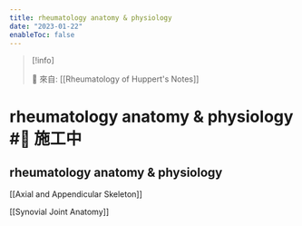 ```yaml
---
title: rheumatology anatomy & physiology
date: "2023-01-22"
enableToc: false
---
```


> [!info]
>
> 🌱 來自: [[Rheumatology of Huppert's Notes]]

# rheumatology anatomy & physiology #🚧 施工中

## rheumatology anatomy & physiology



[[Axial and Appendicular Skeleton]]

[[Synovial Joint Anatomy]]

